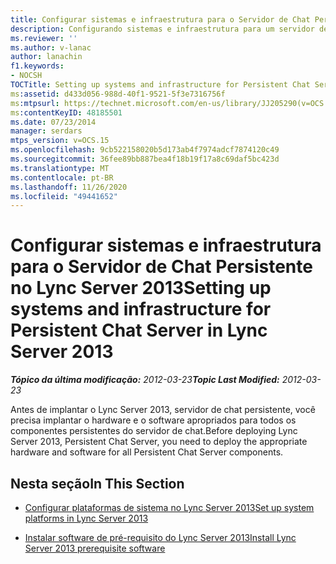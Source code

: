 ```yaml
---
title: Configurar sistemas e infraestrutura para o Servidor de Chat Persistente
description: Configurando sistemas e infraestrutura para um servidor de chat persistente.
ms.reviewer: ''
ms.author: v-lanac
author: lanachin
f1.keywords:
- NOCSH
TOCTitle: Setting up systems and infrastructure for Persistent Chat Server
ms:assetid: d433d056-988d-40f1-9521-5f3e7316756f
ms:mtpsurl: https://technet.microsoft.com/en-us/library/JJ205290(v=OCS.15)
ms:contentKeyID: 48185501
ms.date: 07/23/2014
manager: serdars
mtps_version: v=OCS.15
ms.openlocfilehash: 9cb522158020b5d173ab4f7974adcf7874120c49
ms.sourcegitcommit: 36fee89bb887bea4f18b19f17a8c69daf5bc423d
ms.translationtype: MT
ms.contentlocale: pt-BR
ms.lasthandoff: 11/26/2020
ms.locfileid: "49441652"
---
```

# <a name="setting-up-systems-and-infrastructure-for-persistent-chat-server-in-lync-server-2013"></a><span data-ttu-id="6392f-103">Configurar sistemas e infraestrutura para o Servidor de Chat Persistente no Lync Server 2013</span><span class="sxs-lookup"><span data-stu-id="6392f-103">Setting up systems and infrastructure for Persistent Chat Server in Lync Server 2013</span></span>

<div data-xmlns="http://www.w3.org/1999/xhtml">

<div class="topic" data-xmlns="http://www.w3.org/1999/xhtml" data-msxsl="urn:schemas-microsoft-com:xslt" data-cs="https://msdn.microsoft.com/">

<div data-asp="https://msdn2.microsoft.com/asp">



</div>

<div id="mainSection">

<div id="mainBody"><span data-ttu-id="6392f-104">

<span> </span></span><span class="sxs-lookup"><span data-stu-id="6392f-104">

<span> </span></span></span>

<span data-ttu-id="6392f-105">_**Tópico da última modificação:** 2012-03-23_</span><span class="sxs-lookup"><span data-stu-id="6392f-105">_**Topic Last Modified:** 2012-03-23_</span></span>

<span data-ttu-id="6392f-106">Antes de implantar o Lync Server 2013, servidor de chat persistente, você precisa implantar o hardware e o software apropriados para todos os componentes persistentes do servidor de chat.</span><span class="sxs-lookup"><span data-stu-id="6392f-106">Before deploying Lync Server 2013, Persistent Chat Server, you need to deploy the appropriate hardware and software for all Persistent Chat Server components.</span></span>

<div>

## <a name="in-this-section"></a><span data-ttu-id="6392f-107">Nesta seção</span><span class="sxs-lookup"><span data-stu-id="6392f-107">In This Section</span></span>

  - [<span data-ttu-id="6392f-108">Configurar plataformas de sistema no Lync Server 2013</span><span class="sxs-lookup"><span data-stu-id="6392f-108">Set up system platforms in Lync Server 2013</span></span>](lync-server-2013-set-up-system-platforms.md)

  - [<span data-ttu-id="6392f-109">Instalar software de pré-requisito do Lync Server 2013</span><span class="sxs-lookup"><span data-stu-id="6392f-109">Install Lync Server 2013 prerequisite software</span></span>](lync-server-2013-install-lync-server-2013-prerequisite-software.md)

<span data-ttu-id="6392f-110"></div>

</div>

<span> </span>

</div>

</div>

</span><span class="sxs-lookup"><span data-stu-id="6392f-110"></div>

</div>

<span> </span>

</div>

</div>

</span></span></div>

